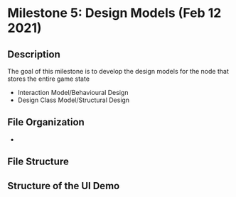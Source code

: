 # Milestone 5: Design Models (Feb 12 2021)

## Description
The goal of this milestone is to develop the design models for the node that stores the entire game state

* Interaction Model/Behavioural Design
* Design Class Model/Structural Design

## File Organization 
  * 

## File Structure 


## Structure of the UI Demo 

